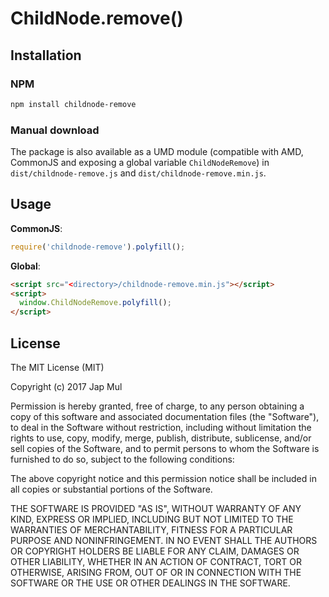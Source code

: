 # ChildNode.remove()

## Installation

### NPM

```bash
npm install childnode-remove
```

### Manual download

The package is also available as a UMD module (compatible with AMD, CommonJS and exposing a global variable `ChildNodeRemove`) in `dist/childnode-remove.js` and `dist/childnode-remove.min.js`.

## Usage

**CommonJS**:

```javascript
require('childnode-remove').polyfill();
```

**Global**:

```html
<script src="<directory>/childnode-remove.min.js"></script>
<script>
  window.ChildNodeRemove.polyfill();
</script>
```

## License

The MIT License (MIT)

Copyright (c) 2017 Jap Mul

Permission is hereby granted, free of charge, to any person obtaining a copy
of this software and associated documentation files (the "Software"), to deal
in the Software without restriction, including without limitation the rights
to use, copy, modify, merge, publish, distribute, sublicense, and/or sell
copies of the Software, and to permit persons to whom the Software is
furnished to do so, subject to the following conditions:

The above copyright notice and this permission notice shall be included in
all copies or substantial portions of the Software.

THE SOFTWARE IS PROVIDED "AS IS", WITHOUT WARRANTY OF ANY KIND, EXPRESS OR
IMPLIED, INCLUDING BUT NOT LIMITED TO THE WARRANTIES OF MERCHANTABILITY,
FITNESS FOR A PARTICULAR PURPOSE AND NONINFRINGEMENT. IN NO EVENT SHALL THE
AUTHORS OR COPYRIGHT HOLDERS BE LIABLE FOR ANY CLAIM, DAMAGES OR OTHER
LIABILITY, WHETHER IN AN ACTION OF CONTRACT, TORT OR OTHERWISE, ARISING FROM,
OUT OF OR IN CONNECTION WITH THE SOFTWARE OR THE USE OR OTHER DEALINGS IN
THE SOFTWARE.

